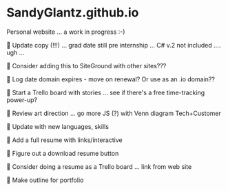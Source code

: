 # SandyGlantz.github.io

Personal website ... a work in progress :-)


:black_square_button: Update copy (!!!) ... grad date still pre internship ... C# v.2 not included .... ugh ...

:black_square_button: Consider adding this to SiteGround with other sites???

:black_square_button: Log date domain expires - move on renewal? Or use as an .io domain??

:black_square_button: Start a Trello board with stories ... see if there's a free time-tracking power-up?

:black_square_button: Review art direction ... go more JS (?) with Venn diagram Tech+Customer

:black_square_button: Update with new languages, skills

:black_square_button: Add a full resume with links/interactive

:black_square_button: Figure out a download resume button

:black_square_button: Consider doing a resume as a Trello board ... link from web site

:black_square_button: Make outline for portfolio

